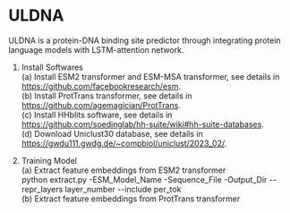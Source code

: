 # ULDNA
ULDNA is a protein-DNA binding site predictor through integrating protein language models with LSTM-attention network.

1. Install Softwares   
(a) Install ESM2 transformer and ESM-MSA transformer, see details in https://github.com/facebookresearch/esm.   
(b) Install ProtTrans transformer, see details in https://github.com/agemagician/ProtTrans.   
(c) Install HHblits software, see details in https://github.com/soedinglab/hh-suite/wiki#hh-suite-databases.  
(d) Download Uniclust30 database, see details in https://gwdu111.gwdg.de/~compbiol/uniclust/2023_02/.

2. Training Model   
(a) Extract feature embeddings from ESM2 transformer  
python extract.py -ESM_Model_Name -Sequence_File -Output_Dir --repr_layers layer_number --include per_tok    
(b) Extract feature embeddings from ProtTrans transformer
 

